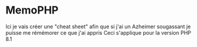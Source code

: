 # MemoPHP

Ici je vais créer une "cheat sheet" afin que si j'ai un Azheimer sougassant je puisse me rémémorer ce que j'ai appris
 Ceci s'applique pour la version PHP 8.1


